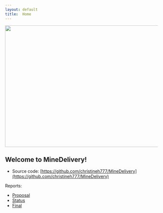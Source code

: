 ```yaml
---
layout: default
title:  Home
---
```


<img src="https://cdn.vox-cdn.com/thumbor/TWjhVRIRrrupd-L0hBeCYBlM-0U=/0x0:767x431/1820x1213/filters:focal(323x155:445x277):format(webp)/cdn.vox-cdn.com/uploads/chorus_image/image/63226878/0fe20042_0bb8_4781_82f4_7130f928b021.0.jpg" width="600" height="400">

## Welcome to MineDelivery!

- Source code: [https://github.com/christineh777/MineDelivery](https://github.com/christineh777/MineDelivery)

Reports:

- [Proposal](proposal.html)
- [Status](status.html)
- [Final](final.html)


